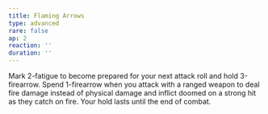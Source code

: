 ```yaml
---
title: Flaming Arrows
type: advanced
rare: false
ap: 2
reaction: ''
duration: ''
---
```


Mark 2-fatigue to become prepared for your next attack roll and hold 3-firearrow. Spend 1-firearrow when you attack with a ranged weapon to deal fire damage instead of physical damage and inflict doomed on a strong hit as they catch on fire. Your hold lasts until the end of combat.

